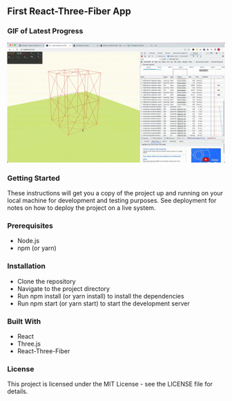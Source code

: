 ## First React-Three-Fiber App

### GIF of Latest Progress
![](./gifs/2023-1-5-3.gif)

### Getting Started
These instructions will get you a copy of the project up and running on your local machine for development and testing purposes. See deployment for notes on how to deploy the project on a live system.

### Prerequisites
- Node.js
- npm (or yarn)

### Installation
- Clone the repository
- Navigate to the project directory
- Run npm install (or yarn install) to install the dependencies
- Run npm start (or yarn start) to start the development server

### Built With
- React
- Three.js
- React-Three-Fiber

### License
This project is licensed under the MIT License - see the LICENSE file for details.
